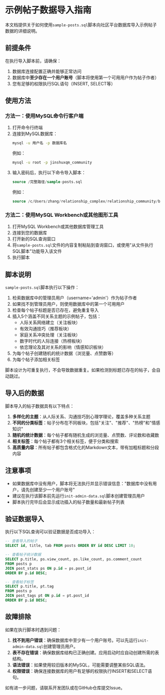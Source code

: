 # 示例帖子数据导入指南

本文档提供关于如何使用`sample-posts.sql`脚本向社区平台数据库导入示例帖子数据的详细说明。

## 前提条件

在执行导入脚本前，请确保：

1. 数据库连接配置正确并能够正常访问
2. 数据库中**至少存在一个用户账号**（脚本将使用第一个可用用户作为帖子作者）
3. 您有足够的权限执行SQL语句（INSERT, SELECT等）

## 使用方法

### 方法一：使用MySQL命令行客户端

1. 打开命令行终端
2. 连接到MySQL数据库：
   ```bash
   mysql -u 用户名 -p 数据库名
   ```
   例如：
   ```bash
   mysql -u root -p jinshuxqm_community
   ```
3. 输入密码后，执行以下命令导入脚本：
   ```sql
   source /完整路径/sample-posts.sql
   ```
   例如：
   ```sql
   source /c/Users/zhang/relationship_complex/relationship_community/backend/src/main/resources/sample-posts.sql
   ```

### 方法二：使用MySQL Workbench或其他图形工具

1. 打开MySQL Workbench或其他数据库管理工具
2. 连接到您的数据库
3. 打开新的SQL查询窗口
4. 将`sample-posts.sql`文件的内容复制粘贴到查询窗口，或使用"从文件执行SQL脚本"功能导入该文件
5. 执行脚本

## 脚本说明

`sample-posts.sql`脚本执行以下操作：

1. 检索数据库中的管理员用户（username='admin'）作为帖子作者
2. 如果找不到管理员用户，则使用数据库中的第一个可用用户
3. 检查每个帖子标题是否已存在，避免重复导入
4. 插入5个涵盖不同关系主题的示例帖子，包括：
   - 人际关系网络建立（关注板块）
   - 有效沟通技巧（推荐板块）
   - 家庭关系冲突处理（关注板块）
   - 数字时代的人际连接（热榜板块）
   - 依恋理论及其对关系的影响（情感知识板块）
5. 为每个帖子创建随机的统计数据（浏览量、点赞数等）
6. 为每个帖子添加相关标签

脚本设计为可重复执行，不会导致数据重复。如果检测到标题已存在的帖子，会自动跳过。

## 导入后的数据

脚本导入的帖子数据具有以下特点：

1. **多样化的主题**：从人际关系、沟通技巧到心理学理论，覆盖多种关系主题
2. **不同的分类标签**：帖子分布在不同板块，包括"关注"、"推荐"、"热榜"和"情感知识"
3. **随机的统计数据**：每个帖子都有随机生成的浏览量、点赞数、评论数和收藏数
4. **相关标签**：每个帖子都有3个相关标签，便于分类和搜索
5. **高质量内容**：所有帖子都包含格式化的Markdown文本，带有加粗标题和分段内容

## 注意事项

- 如果数据库中没有用户，脚本将无法执行并显示错误信息："数据库中没有用户，请先创建至少一个用户账号"
- 建议在执行该脚本前先运行`init-admin-data.sql`脚本创建管理员用户
- 脚本执行完毕后会显示成功插入的帖子数量和最新帖子列表

## 验证数据导入

执行以下SQL查询可以验证数据是否成功导入：

```sql
-- 查看导入的帖子
SELECT id, title, tab FROM posts ORDER BY id DESC LIMIT 10;

-- 查看帖子统计数据
SELECT p.title, ps.view_count, ps.like_count, ps.comment_count 
FROM posts p 
JOIN post_stats ps ON p.id = ps.post_id 
ORDER BY p.id DESC;

-- 查看帖子标签
SELECT p.title, pt.tag 
FROM posts p 
JOIN post_tags pt ON p.id = pt.post_id 
ORDER BY p.id DESC;
```

## 故障排除

如果在执行脚本时遇到问题：

1. **找不到用户错误**：确保数据库中至少有一个用户账号。可以先运行`init-admin-data.sql`创建管理员用户。
2. **表不存在错误**：确保数据库结构已正确创建。应用启动时应自动创建所需的表结构。
3. **语法错误**：如果使用较旧版本的MySQL，可能需要调整某些SQL语法。
4. **权限错误**：确保连接数据库的用户有足够的权限执行INSERT和SELECT语句。

如有进一步问题，请联系开发团队或在GitHub仓库提交Issue。 
